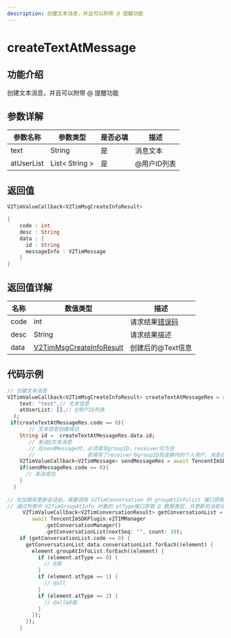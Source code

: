 ```yaml
---
description: 创建文本消息，并且可以附带 @ 提醒功能
---
```


# createTextAtMessage

## 功能介绍

创建文本消息，并且可以附带 @ 提醒功能

## 参数详解

| 参数名称       | 参数类型           | 是否必填 | 描述      |
| ---------- | -------------- | ---- | ------- |
| text       | String         | 是    | 消息文本    |
| atUserList | List< String > | 是    | @用户ID列表 |

## 返回值

```dart
V2TimValueCallback<V2TimMsgCreateInfoResult>

{
    code : int
    desc : String
    data : {
      id : String
      messageInfo : V2TimMessage
    }
}
```

## 返回值详解

| 名称   | 数值类型                                                                       | 描述                                                             |
| ---- | -------------------------------------------------------------------------- | -------------------------------------------------------------- |
| code | int                                                                        | 请求结果[错误码](https://cloud.tencent.com/document/product/269/1671) |
| desc | String                                                                     | 请求结果描述                                                         |
| data | [V2TimMsgCreateInfoResult](../guan-jian-lei/message/v2timsdklistener-1.md) | 创建后的@Text信息                                                    |

## 代码示例  &#x20;

```dart
// 创建文本消息
V2TimValueCallback<V2TimMsgCreateInfoResult> createTextAtMessageRes = await TencentImSDKPlugin.v2TIMManager.getMessageManager().createTextAtMessage(
    text: "test",// 文本信息
    atUserList: [],// @用户ID列表
  );
 if(createTextAtMessageRes.code == 0){
       // 文本信息创建成功
    String id =  createTextAtMessageRes.data.id;
       // 发送@文本消息
       // 在sendMessage时，必须填写groupID，receiver可为空
       //                 若填写了receiver与groupID则发群内的个人用户，消息在群聊中显示，只有指定receiver能看见
    V2TimValueCallback<V2TimMessage> sendMessageRes = await TencentImSDKPlugin.v2TIMManager.getMessageManager().sendMessage(id: id, receiver: "userID", groupID: "groupID");
    if(sendMessageRes.code == 0){
      // 发送成功
    }
  }
  
// 在加载和更新会话处，需要调用 V2TimConversation 的 groupAtInfolist 接口获取会话的 @ 数据列表。
// 通过列表中 V2TimGroupAtInfo 对象的 atType接口获取 @ 数据类型，并更新到当前会话的 @ 信息。
     V2TimValueCallback<V2TimConversationResult> getConversationList =
        await TencentImSDKPlugin.v2TIMManager
            .getConversationManager()
            .getConversationList(nextSeq: "", count: 10);
    if (getConversationList.code == 0) {
      getConversationList.data.conversationList.forEach((element) {
        element.groupAtInfoList.forEach((element) {
          if (element.atType == 0) {
            // @我
          }
          if (element.atType == 1) {
            // @all
          }
          if (element.atType == 2) {
            // @all&@我
          }
        });
      });
    }
```
